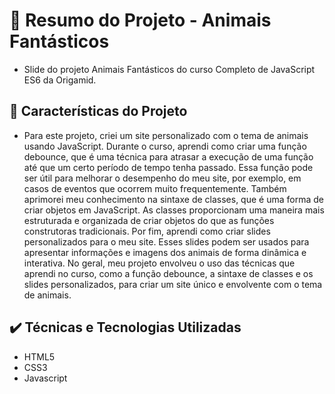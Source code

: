<h1> 📁 Resumo do Projeto - Animais Fantásticos</h1>

- Slide do projeto Animais Fantásticos do curso Completo de JavaScript ES6 da Origamid.

🔨 Características do Projeto
---
- Para este projeto, criei um site personalizado com o tema de animais usando JavaScript. Durante o curso, aprendi como criar uma função debounce, que é uma técnica para atrasar a execução de uma função até que um certo período de tempo tenha passado. Essa função pode ser útil para melhorar o desempenho do meu site, por exemplo, em casos de eventos que ocorrem muito frequentemente.
  Também aprimorei meu conhecimento na sintaxe de classes, que é uma forma de criar objetos em JavaScript. As classes proporcionam uma maneira mais estruturada e organizada de criar objetos do que as funções construtoras tradicionais.
  Por fim, aprendi como criar slides personalizados para o meu site. Esses slides podem ser usados para apresentar informações e imagens dos animais de forma dinâmica e interativa.
  No geral, meu projeto envolveu o uso das técnicas que aprendi no curso, como a função debounce, a sintaxe de classes e os slides personalizados, para criar um site único e envolvente com o tema de animais.

✔️ Técnicas e Tecnologias Utilizadas
---
- HTML5
- CSS3
- Javascript
